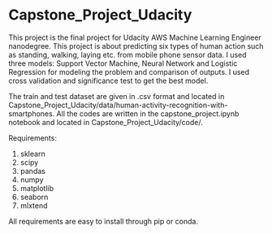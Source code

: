 # Capstone_Project_Udacity

This project is the final project for Udacity AWS Machine Learning Engineer nanodegree. This project is about predicting
six types of human action such as standing, walking, laying etc. from mobile phone sensor data. I used three models: Support Vector
Machine, Neural Network and Logistic Regression for modeling the problem and comparison of outputs. I used cross validation and significance test
to get the best model. <p/>
The train and test dataset are given in .csv format and located in 
Capstone_Project_Udacity/data/human-activity-recognition-with-smartphones. 
All the codes are written in the capstone_project.ipynb notebook and located in Capstone_Project_Udacity/code/.


Requirements:
1. sklearn
2. scipy
3. pandas
4. numpy
5. matplotlib
6. seaborn
7. mlxtend

All requirements are easy to install through pip or conda.
